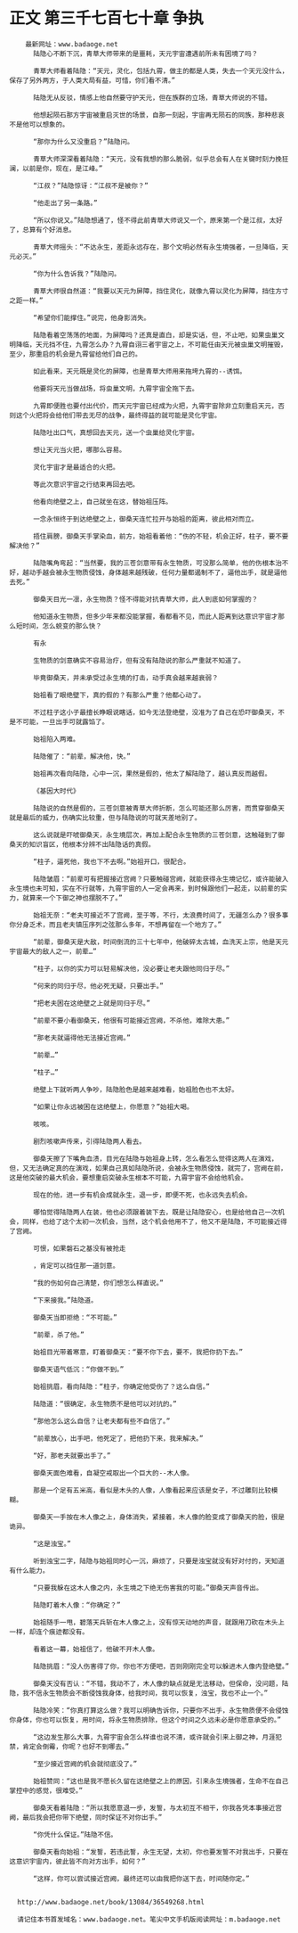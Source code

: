 # 正文 第三千七百七十章 争执
        最新网址：www.badaoge.net
          陆隐心不断下沉，青草大师带来的是噩耗，天元宇宙遭遇前所未有困境了吗？
      
          青草大师看着陆隐：“天元，灵化，包括九霄，做主的都是人类，失去一个天元没什么，保存了另外两方，于人类大局有益，可惜，你们看不清。”
      
          陆隐无从反驳，情感上他自然要守护天元，但在族群的立场，青草大师说的不错。
      
          他想起陨石那方宇宙被重启灭世的场景，自那一刻起，宇宙再无陨石的同族，那种悲哀不是他可以想象的。
      
          “那你为什么又没重启？”陆隐问。
      
          青草大师深深看着陆隐：“天元，没有我想的那么脆弱，似乎总会有人在关键时刻力挽狂澜，以前是你，现在，是江峰。”
      
          “江叔？”陆隐惊讶：“江叔不是被你？”
      
          “他走出了另一条路。”
      
          “所以你说又。”陆隐想通了，怪不得此前青草大师说又一个，原来第一个是江叔，太好了，总算有个好消息。
      
          青草大师摇头：“不达永生，差距永远存在，那个文明必然有永生境强者，一旦降临，天元必灭。”
      
          “你为什么告诉我？”陆隐问。
      
          青草大师很自然道：“我要以天元为屏障，挡住灵化，就像九霄以灵化为屏障，挡住方寸之距一样。”
      
          “希望你们能撑住。”说完，他身影消失。
      
          陆隐看着空荡荡的地面，为屏障吗？还真是直白，却是实话，但，不止吧，如果虫巢文明降临，天元挡不住，九霄怎么办？九霄自诩三者宇宙之上，不可能任由天元被虫巢文明摧毁，至少，那重启的机会是九霄留给他们自己的。
      
          如此看来，天元既是灵化的屏障，也是青草大师用来拖垮九霄的--诱饵。
      
          他要将天元当做战场，将虫巢文明，九霄宇宙全拖下去。
      
          九霄即便胜也要付出代价，而天元宇宙已经成为火把，九霄宇宙除非立刻重启天元，否则这个火把将会给他们带去无尽的战争，最终得益的就可能是灵化宇宙。
      
          陆隐吐出口气，真想回去天元，送一个虫巢给灵化宇宙。
      
          想让天元当火把，哪那么容易。
      
          灵化宇宙才是最适合的火把。
      
          等此次意识宇宙之行结束再回去吧。
      
          他看向绝壁之上，自己就坐在这，替始祖压阵。
      
          一念永恒终于到达绝壁之上，御桑天连忙拉开与始祖的距离，彼此相对而立。
      
          捂住肩膀，御桑天手掌染血，前方，始祖看着他：“伤的不轻，机会正好，柱子，要不要解决他？”
      
          陆隐嘴角弯起：“当然要，我的三苍剑意带有永生物质，可没那么简单，他的伤根本治不好，越动手越会被永生物质侵蚀，身体越来越残破，任何力量都遏制不了，逼他出手，就是逼他去死。”
      
          御桑天目光一凛，永生物质？怪不得能对抗青草大师，此人到底如何掌握的？
      
          他知道永生物质，但多少年来都没能掌握，看都看不见，而此人距离到达意识宇宙才那么短时间，怎么蜕变的那么快？
      
          有永
      
          生物质的剑意确实不容易治疗，但有没有陆隐说的那么严重就不知道了。
      
          毕竟御桑天，并未承受过永生境的打击，动手真会越来越衰弱？
      
          始祖看了眼绝壁下，真的假的？有那么严重？他都心动了。
      
          不过柱子这小子最擅长睁眼说瞎话，如今无法登绝壁，没准为了自己在恐吓御桑天，不是不可能，一旦出手可就露馅了。
      
          始祖陷入两难。
      
          陆隐催了：“前辈，解决他，快。”
      
          始祖再次看向陆隐，心中一沉，果然是假的，他太了解陆隐了，越认真反而越假。
      
          《基因大时代》
      
          陆隐说的自然是假的，三苍剑意被青草大师折断，怎么可能还那么厉害，而贯穿御桑天就是最后的威力，伤确实比较重，但与陆隐说的可就天差地别了。
      
          这么说就是吓唬御桑天，永生境层次，再加上配合永生物质的三苍剑意，这触碰到了御桑天的知识盲区，他根本分辨不出陆隐话的真假。
      
          “柱子，逼死他，我也下不去啊。”始祖开口，很配合。
      
          陆隐皱眉：“前辈可有把握接近宫阙？只要触碰宫阙，就能获得永生境记忆，或许能破入永生境也未可知，实在不行就等，九霄宇宙的人一定会再来，到时候跟他们一起走，以前辈的实力，就算来一个下御之神也摆脱不了。”
      
          始祖无奈：“老夫可接近不了宫阙，至于等，不行，太浪费时间了，无疆怎么办？很多事你分身乏术，而且老夫镇压序列之弦那么多年，不想再留在一个地方了。”
      
          “前辈，御桑天是大敌，时间倒流的三十七年中，他破碎太古城，血洗天上宗，他是天元宇宙最大的敌人之一，前辈…”
      
          “柱子，以你的实力可以轻易解决他，没必要让老夫跟他同归于尽。”
      
          “何来的同归于尽，他必死无疑，只要出手。”
      
          “把老夫困在这绝壁之上就是同归于尽。”
      
          “前辈不要小看御桑天，他很有可能接近宫阙，不杀他，难除大患。”
      
          “那老夫就逼得他无法接近宫阙。”
      
          “前辈…”
      
          “柱子…”
      
          绝壁上下就听两人争吵，陆隐脸色是越来越难看，始祖脸色也不太好。
      
          “如果让你永远被困在这绝壁上，你愿意？”始祖大喝。
      
          咳咳。
      
          剧烈咳嗽声传来，引得陆隐两人看去。
      
          御桑天擦了下嘴角血渍，目光在陆隐与始祖身上转，怎么看怎么觉得这两人在演戏，但，又无法确定真的在演戏，如果自己真如陆隐所说，会被永生物质侵蚀，就完了，宫阙在前，这是他突破的最大机会，要想重启突破永生根本不可能，九霄宇宙不会给他机会。
      
          现在的他，进一步有机会成就永生，退一步，即便不死，也永远失去机会。
      
          哪怕觉得陆隐两人在装，他也必须跟着装下去，既是让陆隐安心，也是给他自己一次机会，同样，也给了这个太初一次机会，当然，这个机会他用不了，他又不是陆隐，不可能接近得了宫阙。
      
          可恨，如果磐石之基没有被抢走
      
          ，肯定可以挡住那一道剑意。
      
          “我的伤如何自己清楚，你们想怎么样直说。”
      
          “下来接我。”陆隐道。
      
          御桑天当即拒绝：“不可能。”
      
          “前辈，杀了他。”
      
          始祖目光带着寒意，盯着御桑天：“要不你下去，要不，我把你扔下去。”
      
          御桑天语气低沉：“你做不到。”
      
          始祖挑眉，看向陆隐：“柱子，你确定他受伤了？这么自信。”
      
          陆隐道：“很确定，永生物质不是他可以对抗的。”
      
          “那他怎么这么自信？让老夫都有些不自信了。”
      
          “前辈放心，出手吧，他死定了，把他扔下来，我来解决。”
      
          “好，那老夫就要出手了。”
      
          御桑天面色难看，自凝空戒取出一个巨大的--木人像。
      
          那是一个足有五米高，看似是木头的人像，人像看起来应该是女子，不过雕刻比较模糊。
      
          御桑天一手按在木人像之上，身体消失，紧接着，木人像的脸变成了御桑天的脸，很是诡异。
      
          “这是浊宝。”
      
          听到浊宝二字，陆隐与始祖同时心一沉，麻烦了，只要是浊宝就没有好对付的，天知道有什么能力。
      
          “只要我躲在这木人像之内，永生境之下绝无伤害我的可能。”御桑天声音传出。
      
          陆隐盯着木人像：“你确定？”
      
          始祖随手一甩，碧落天兵斩在木人像之上，没有惊天动地的声音，就跟用刀砍在木头上一样，却连个痕迹都没有。
      
          看着这一幕，始祖信了，他破不开木人像。
      
          陆隐挑眉：“没人伤害得了你，你也不方便吧，否则刚刚完全可以躲进木人像内登绝壁。”
      
          御桑天没有否认：“不错，我动不了，木人像的缺点就是无法移动，但保命，没问题，陆隐，我不信永生物质会不断侵蚀我身体，给我时间，我可以恢复，浊宝，我也不止一个。”
      
          陆隐冷笑：“你真打算这么做？我可以明确告诉你，只要你不出手，永生物质便不会侵蚀你身体，你也可以恢复，用时间，将永生物质排除，但这个时间之久远未必是你愿意承受的。”
      
          “这边发生那么大事，九霄宇宙会怎么样谁也说不清，或许就会引来上御之神，月涯犯禁，肯定会倒霉，你呢？也好不到哪去。”
      
          “至少接近宫阙的机会就彻底没了。”
      
          始祖赞同：“这也是我不愿长久留在这绝壁之上的原因，引来永生境强者，生命不在自己掌控中的感觉，很难受。”
      
          御桑天看着陆隐：“所以我愿意退一步，发誓，与太初互不相干，你我各凭本事接近宫阙，最后我会把你带下绝壁，同时保证不对你出手。”
      
          “你凭什么保证。”陆隐不信。
      
          御桑天看向始祖：“发誓，若违此誓，永生无望，太初，你也要发誓不对我出手，只要在这意识宇宙内，彼此皆不向对方出手，如何？”
      
          “这样，你可以尝试接近宫阙，最终还可以由我把你送下去，时间随你定。”
      
      
      http://www.badaoge.net/book/13084/36549268.html
      
      请记住本书首发域名：www.badaoge.net。笔尖中文手机版阅读网址：m.badaoge.net
